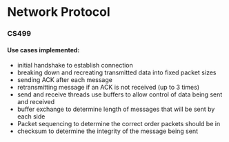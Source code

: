 # Network Protocol
### CS499

#### Use cases implemented:
- initial handshake to establish connection
- breaking down and recreating transmitted data into fixed packet sizes
- sending ACK after each message
- retransmitting message if an ACK is not received (up to 3 times)
- send and receive threads use buffers to allow control of data being sent and received
- buffer exchange to determine length of messages that will be sent by each side
- Packet sequencing to determine the correct order packets should be in
- checksum to determine the integrity of the message being sent